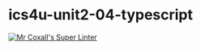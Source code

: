 # ics4u-unit2-04-typescript

[![Mr Coxall's Super Linter](https://github.com/Ethan-Prieur1/ics4u-unit2-04-typescript/workflows/Mr%20Coxall's%20Super%20Linter/badge.svg)](https://github.com/Ethan-Prieur1/ics4u-unit2-04-typescript/actions/)

